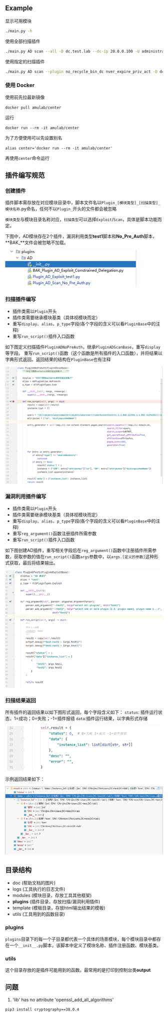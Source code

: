 ## Example

显示可用模块

```bash
./main.py -h
```

使用全部扫描插件

```bash
./main.py AD scan --all -D dc.test.lab --dc-ip 20.0.0.100 -U administrator -P 123.com
```

使用指定的扫描插件

```bash
./main.py AD scan --plugin no_recycle_bin_dc nver_expire_priv_act -D dc.test.lab --dc-ip 20.0.0.100 -U administrator -P 123.com
```

### 使用 Docker

使用前先拉最新镜像

`docker pull amulab/center`

运行

`docker run --rm -it amulab/center`

为了方便使用可以先设置别名

`alias center='docker run --rm -it amulab/center'`

再使用`center`命令运行

## 插件编写规范

### 创建插件

插件脚本需存放在对应模块目录中，脚本文件名以`Plugin_[模块类型]_[扫描类型]_模块名称`.py命名，任何不以`Plugin_`开头的文件都会被忽略

`模块类型`与模块目录名称对应，`扫描类型`可以选择`Exploit`/`Scan`，具体是脚本功能而定。

下图中，AD模块存在2个插件，漏洞利用类型**test1**脚本和**No_Pre_Auth**脚本，**BAK_**文件会被忽略不加载。

![p2](./doc/img/p2.png)

### 扫描插件编写

- 插件类需以`Plugin`开头
- 插件类需要继承模块基类（具体视模块而定）
- 重写`display`、`alias`、`p_type`字段(各个字段的含义可以看`PluginBase`中的注释)
- 重写`run_script()`插件入口函数

如下图定义扫描插件`PluginADNoPreAuth`，继承`PluginADScanBase`，重写`display`等字段。
重写`run_script()`函数（这个函数是所有插件的入口函数），并将结果以字典形式返回。返回结果的结构在`PluginBase`也有注释

![p3](./doc/img/p3.png)

### 漏洞利用插件编写

- 插件类需以`Plugin`开头
- 插件类需要继承模块基类（具体视模块而定）
- 重写`display`、`alias`、`p_type`字段(各个字段的含义可以看`PluginBase`中的注释)
- 重写`reg_argument()`函数注册插件所需参数
- 重写`run_script()`插件入口函数

如下图创建AD插件，重写相关字段后在`reg_argument()`函数中注册插件所需参数，获取参数的值在`run_script()`函数`args`参数中，以`args.[定义的参数]`这种形式获取，最后将结果输出。

![p6](./doc/img/p6.png)

### 扫描结果返回

所有插件的返回结果以如下图形式返回，每个字段含义如下：
`status`: 插件运行状态，1=成功；0=失败；-1=插件报错
`data`:插件运行结果，以字典形式存储

![p4](./doc/img/p4.png)

示例返回结果如下：

![p5](./doc/img/p5.png)

## 目录结构

- doc (帮助文档的图片)
- logs (工具执行的日志文件)
- modules (模块目录，存放工具其他框架)
- **plugins** (插件目录，存放扫描/漏洞利用插件)
- template (模板目录，存放html输出结果的模板)
- utils (工具用到的函数目录)

###  plugins

`plugins`目录下的每一个子目录都代表一个具体的场景模块，每个模块目录中都存在一个`__init__.py`脚本，该脚本中定义了模块名称、插件注册函数、模块基类。

### utils

这个目录存放的是插件可能用到的函数。最常用的是打印到控制台类**output**

## 问题

1. 'lib' has no attribute 'openssl_add_all_algorithms'

```cmd
pip3 install cryptography==38.0.4
```